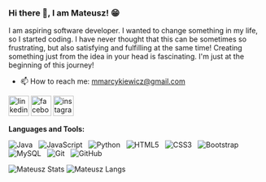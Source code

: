 ### Hi there 👋, I am Mateusz! 😁

I am aspiring software developer.
I wanted to change something in my life, so I started coding.
I have never thought that this can be sometimes so frustrating, but also satisfying and fulfilling at the same time!
Creating something just from the idea in your head is fascinating.
I'm just at the beginning of this journey!

- 📫 How to reach me: mmarcykiewicz@gmail.com

[<img src='https://cdn.jsdelivr.net/npm/simple-icons@3.0.1/icons/linkedin.svg' alt='linkedin' height='40'>](https://www.linkedin.com/in/mateusz-marcykiewicz/)
[<img src='https://cdn.jsdelivr.net/npm/simple-icons@3.0.1/icons/facebook.svg' alt='facebook' height='40'>](https://www.facebook.com/mateusz.marcykiewicz/)
[<img src='https://cdn.jsdelivr.net/npm/simple-icons@3.0.1/icons/instagram.svg' alt='instagram' height='40'>](https://www.instagram.com/mati.marcyk?igsh=M2RiaDJnMzQyajBj&utm_source=qr)


**Languages and Tools:**

![Java](https://img.shields.io/badge/-Java-black?logo=java&style=social)&nbsp;&nbsp;
![JavaScript](https://img.shields.io/badge/-JavaScript-black?logo=javascript&style=social)&nbsp;&nbsp;
![Python](https://img.shields.io/badge/-Python-black?logo=Python&style=social)&nbsp;&nbsp;
![HTML5](https://img.shields.io/badge/-HTML5-black?logo=html5&style=social)&nbsp;&nbsp;
![CSS3](https://img.shields.io/badge/-CSS3-black?logo=css3&style=social)&nbsp;&nbsp;
![Bootstrap](https://img.shields.io/badge/-Bootstrap-black?logo=bootstrap&style=social)&nbsp;&nbsp;
![MySQL](https://img.shields.io/badge/-MySQL-black?logo=mysql&style=social)&nbsp;&nbsp;
![Git](https://img.shields.io/badge/-Git-black?logo=git&style=social)&nbsp;&nbsp;
![GitHub](https://img.shields.io/badge/-GitHub-black?logo=github&style=social)&nbsp;&nbsp;


![Mateusz Stats](https://github-readme-stats.vercel.app/api?username=mateuszmarc&show_icons=true&theme=react&border_color=61dafb&hide_border=true)
![Mateusz Langs](https://github-readme-stats.vercel.app/api/top-langs/?username=mateuszmarc&hide=c%23Objective-C%2b%2b,Cuda&title_color=61dafb&text_color=ffffff&icon_color=61dafb&bg_color=20232a&langs_count=8&layout=compact&border_color=61dafb&hide_border=true&size_weight=0.5&count_weight=0.5)

